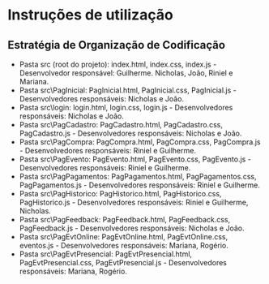 # Instruções de utilização

## Estratégia de Organização de Codificação 

- Pasta src (root do projeto): index.html, index.css, index.js - Desenvolvedor responsável: Guilherme. Nicholas, João, Riniel e Mariana.
- Pasta src\PagInicial: PagInicial.html, PagInicial.css, PagInicial.js  - Desenvolvedores responsáveis: Nicholas e João.
- Pasta src\login: login.html, login.css, login.js  - Desenvolvedores responsáveis: Nicholas e João.
- Pasta src\PagCadastro: PagCadastro.html, PagCadastro.css, PagCadastro.js  - Desenvolvedores responsáveis: Nicholas e João.
- Pasta src\PagCompra: PagCompra.html, PagCompra.css, PagCompra.js  - Desenvolvedores responsáveis: Riniel e Guilherme.
- Pasta src\PagEvento: PagEvento.html, PagEvento.css, PagEvento.js  - Desenvolvedores responsáveis: Riniel e Guilherme.
- Pasta src\PagPagamentos: PagPagamentos.html, PagPagamentos.css, PagPagamentos.js  - Desenvolvedores responsáveis: Riniel e Guilherme.
- Pasta src\PagHistorico: PagHistorico.html, PagHistorico.css, PagHistorico.js  - Desenvolvedores responsáveis: Riniel e Guilherme, Nicholas.
- Pasta src\PagFeedback: PagFeedback.html, PagFeedback.css, PagFeedback.js  - Desenvolvedores responsáveis: Nicholas e João.
- Pasta src\PagEvtOnline: PagEvtOnline.html, PagEvtOnline.css, eventos.js  - Desenvolvedores responsáveis: Mariana, Rogério.
- Pasta src\PagEvtPresencial: PagEvtPresencial.html, PagEvtPresencial.css, PagEvtPresencial.js  - Desenvolvedores responsáveis: Mariana, Rogério.

